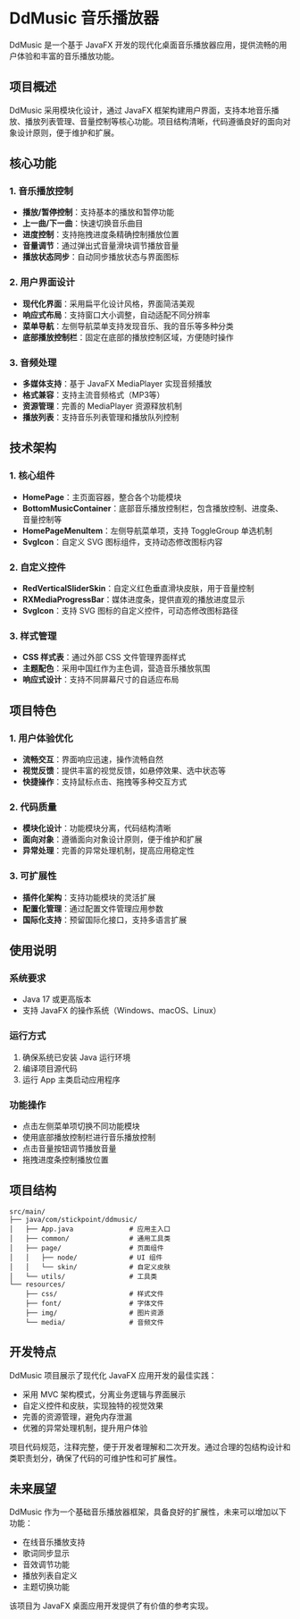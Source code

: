 # DdMusic 音乐播放器

DdMusic 是一个基于 JavaFX 开发的现代化桌面音乐播放器应用，提供流畅的用户体验和丰富的音乐播放功能。

## 项目概述

DdMusic 采用模块化设计，通过 JavaFX 框架构建用户界面，支持本地音乐播放、播放列表管理、音量控制等核心功能。项目结构清晰，代码遵循良好的面向对象设计原则，便于维护和扩展。

## 核心功能

### 1. 音乐播放控制
- **播放/暂停控制**：支持基本的播放和暂停功能
- **上一曲/下一曲**：快速切换音乐曲目
- **进度控制**：支持拖拽进度条精确控制播放位置
- **音量调节**：通过弹出式音量滑块调节播放音量
- **播放状态同步**：自动同步播放状态与界面图标

### 2. 用户界面设计
- **现代化界面**：采用扁平化设计风格，界面简洁美观
- **响应式布局**：支持窗口大小调整，自动适配不同分辨率
- **菜单导航**：左侧导航菜单支持发现音乐、我的音乐等多种分类
- **底部播放控制栏**：固定在底部的播放控制区域，方便随时操作

### 3. 音频处理
- **多媒体支持**：基于 JavaFX MediaPlayer 实现音频播放
- **格式兼容**：支持主流音频格式（MP3等）
- **资源管理**：完善的 MediaPlayer 资源释放机制
- **播放列表**：支持音乐列表管理和播放队列控制

## 技术架构

### 1. 核心组件
- **HomePage**：主页面容器，整合各个功能模块
- **BottomMusicContainer**：底部音乐播放控制栏，包含播放控制、进度条、音量控制等
- **HomePageMenuItem**：左侧导航菜单项，支持 ToggleGroup 单选机制
- **SvgIcon**：自定义 SVG 图标组件，支持动态修改图标内容

### 2. 自定义控件
- **RedVerticalSliderSkin**：自定义红色垂直滑块皮肤，用于音量控制
- **RXMediaProgressBar**：媒体进度条，提供直观的播放进度显示
- **SvgIcon**：支持 SVG 图标的自定义控件，可动态修改图标路径

### 3. 样式管理
- **CSS 样式表**：通过外部 CSS 文件管理界面样式
- **主题配色**：采用中国红作为主色调，营造音乐播放氛围
- **响应式设计**：支持不同屏幕尺寸的自适应布局

## 项目特色

### 1. 用户体验优化
- **流畅交互**：界面响应迅速，操作流畅自然
- **视觉反馈**：提供丰富的视觉反馈，如悬停效果、选中状态等
- **快捷操作**：支持鼠标点击、拖拽等多种交互方式

### 2. 代码质量
- **模块化设计**：功能模块分离，代码结构清晰
- **面向对象**：遵循面向对象设计原则，便于维护和扩展
- **异常处理**：完善的异常处理机制，提高应用稳定性

### 3. 可扩展性
- **插件化架构**：支持功能模块的灵活扩展
- **配置化管理**：通过配置文件管理应用参数
- **国际化支持**：预留国际化接口，支持多语言扩展

## 使用说明

### 系统要求
- Java 17 或更高版本
- 支持 JavaFX 的操作系统（Windows、macOS、Linux）

### 运行方式
1. 确保系统已安装 Java 运行环境
2. 编译项目源代码
3. 运行 App 主类启动应用程序

### 功能操作
- 点击左侧菜单项切换不同功能模块
- 使用底部播放控制栏进行音乐播放控制
- 点击音量按钮调节播放音量
- 拖拽进度条控制播放位置

## 项目结构

```
src/main/
├── java/com/stickpoint/ddmusic/
│   ├── App.java              # 应用主入口
│   ├── common/               # 通用工具类
│   ├── page/                 # 页面组件
│   │   ├── node/             # UI 组件
│   │   └── skin/             # 自定义皮肤
│   └── utils/                # 工具类
└── resources/
    ├── css/                  # 样式文件
    ├── font/                 # 字体文件
    ├── img/                  # 图片资源
    └── media/                # 音频文件
```


## 开发特点

DdMusic 项目展示了现代化 JavaFX 应用开发的最佳实践：
- 采用 MVC 架构模式，分离业务逻辑与界面展示
- 自定义控件和皮肤，实现独特的视觉效果
- 完善的资源管理，避免内存泄漏
- 优雅的异常处理机制，提升用户体验

项目代码规范，注释完整，便于开发者理解和二次开发。通过合理的包结构设计和类职责划分，确保了代码的可维护性和可扩展性。

## 未来展望

DdMusic 作为一个基础音乐播放器框架，具备良好的扩展性，未来可以增加以下功能：
- 在线音乐播放支持
- 歌词同步显示
- 音效调节功能
- 播放列表自定义
- 主题切换功能

该项目为 JavaFX 桌面应用开发提供了有价值的参考实现。